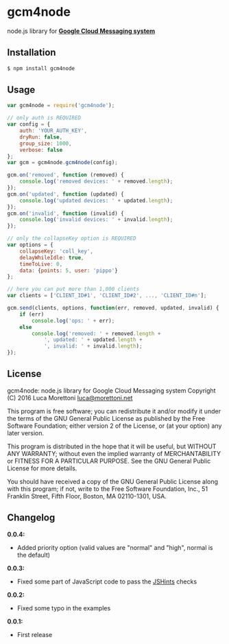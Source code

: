 gcm4node
========

node.js library for [**Google Cloud Messaging system**](http://developer.android.com/guide/google/gcm/index.html)

## Installation
```bash
$ npm install gcm4node
```

## Usage

```js
var gcm4node = require('gcm4node');

// only auth is REQUIRED
var config = {
    auth: 'YOUR_AUTH_KEY',
    dryRun: false,
    group_size: 1000,
    verbose: false
};
var gcm = gcm4node.gcm4node(config);

gcm.on('removed', function (removed) {
    console.log('removed devices: ' + removed.length);
});
gcm.on('updated', function (updated) {
    console.log('updated devices: ' + updated.length);
});
gcm.on('invalid', function (invalid) {
    console.log('invalid devices: ' + invalid.length);
});

// only the collapseKey option is REQUIRED
var options = {
    collapseKey: 'coll_key',
    delayWhileIdle: true,
    timeToLive: 0,
    data: {points: 5, user: 'pippo'}
};

// here you can put more than 1,000 clients
var clients = ['CLIENT_ID#1', 'CLIENT_ID#2', ..., 'CLIENT_ID#n'];

gcm.send(clients, options, function(err, removed, updated, invalid) {
    if (err)
        console.log('ops: ' + err);
    else
        console.log('removed: ' + removed.length +
            ', updated: ' + updated.length +
            ', invalid: ' + invalid.length);
});
```

## License

gcm4node: node.js library for Google Cloud Messaging system
Copyright (C) 2016  Luca Morettoni <luca@morettoni.net>

This program is free software; you can redistribute it and/or
modify it under the terms of the GNU General Public License
as published by the Free Software Foundation; either version 2
of the License, or (at your option) any later version.

This program is distributed in the hope that it will be useful,
but WITHOUT ANY WARRANTY; without even the implied warranty of
MERCHANTABILITY or FITNESS FOR A PARTICULAR PURPOSE.  See the
GNU General Public License for more details.

You should have received a copy of the GNU General Public License
along with this program; if not, write to the Free Software
Foundation, Inc., 51 Franklin Street, Fifth Floor, Boston, MA  02110-1301, USA.


## Changelog
**0.0.4:**
  * Added priority option (valid values are "normal" and "high", normal is the default)

**0.0.3:**
  * Fixed some part of JavaScript code to pass the [JSHints](http://www.jshint.com/) checks

**0.0.2:**
  * Fixed some typo in the examples

**0.0.1:**
 * First release
